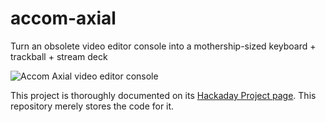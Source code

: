 # accom-axial
Turn an obsolete video editor console into a mothership-sized keyboard + trackball + stream deck

![Accom Axial video editor console](https://cdn.hackaday.io/images/resize/1400x500/5001741662969325649.png)

This project is thoroughly documented on its [Hackaday Project page](https://hackaday.io/project/187258-repurposing-an-accom-axial-control-panel). This repository merely stores the code for it.